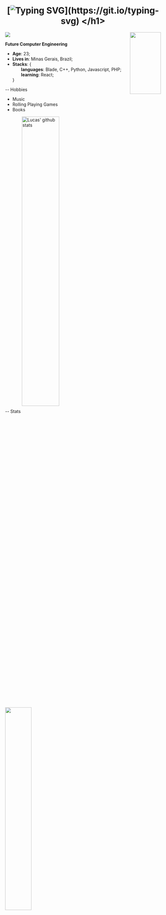 ### <h1 align="center"> [![Typing SVG](https://readme-typing-svg.herokuapp.com?font=Quicksand&color=797979&center=true&vCenter=true&lines=Welcome%2C+I'm+Lucas!)](https://git.io/typing-svg) </h1>
<img align="right" src="https://64.media.tumblr.com/ffb001c65104d50d59aa9950b6aec9c1/dadb42c2e1112fa3-a7/s540x810/91acb5b31b20ff62d9a94fa0fba766219df007c9.gifv" style="width: 100; height: 200;" />

![](https://komarev.com/ghpvc/?username=lucasferne&color=green&style=for-the-badge)

**Future Computer Engineering**

* **Age**: 23;
* **Lives in**: Minas Gerais, Brazil;
* **Stacks**: { \
&nbsp;&nbsp;&nbsp;&nbsp;&nbsp;&nbsp; **languages**: Blade, C++, Python, Javascript, PHP; \
&nbsp;&nbsp;&nbsp;&nbsp;&nbsp;&nbsp; **learning**: React; \
 } 

-- Hobbies
* Music
* Rolling Playing Games
* Books

-- Stats
 <a href="https://github.com/anuraghazra/github-readme-stats"><img align="center" img width="49%" src="https://github-readme-stats.vercel.app/api?username=lucasferne&show_icons=true&include_all_commits=true&theme=tokyonight&hide_border=true" alt="Lucas' github stats" /></a><a href="https://github-readme-streak-stats.herokuapp.com"><img align="center" img width="41%" src="https://github-readme-stats.vercel.app/api/top-langs/?username=lucasferne&layout=compact&langs_count=8&html&theme=tokyonight&hide_border=true"></a>


